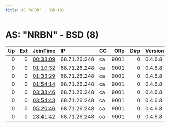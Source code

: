 ```yaml
---
title: AS "NRBN" - BSD (8)
---
```


# AS: "NRBN" - BSD (8)

|   Up |   Ext | JoinTime                                                                                              | IP           | CC   |   ORp |   Dirp | Version   | Contact          | Nickname   |   eFamMembers |
|-----:|------:|:------------------------------------------------------------------------------------------------------|:-------------|:-----|------:|-------:|:----------|:-----------------|:-----------|--------------:|
|    0 |     0 | [00:33:09](https://nusenu.github.io/OrNetStats/w/relay/5A9F0F61D1FF8BEBD9BDA0D79CFC5AA56F733E68.html) | 68.71.26.248 | ca   |  9001 |      0 | 0.4.6.8   | mk17hg@brocku.ca | vaseline   |             1 |
|    0 |     0 | [01:10:32](https://nusenu.github.io/OrNetStats/w/relay/8CE95AD3B4D50E1FA9253AF108A93DC38E551F03.html) | 68.71.26.248 | ca   |  9001 |      0 | 0.4.6.8   | mk17hg@brocku.ca | vaseline   |             1 |
|    0 |     0 | [01:33:29](https://nusenu.github.io/OrNetStats/w/relay/2AD2E3A8934BCEDC5D7102C0533A12AF25E98945.html) | 68.71.26.248 | ca   |  9001 |      0 | 0.4.6.8   | mk17hg@brocku.ca | vaseline   |             1 |
|    0 |     0 | [01:54:14](https://nusenu.github.io/OrNetStats/w/relay/C76172FB4F0B0C7BCE467D4D5E9AB4DE95AF6C65.html) | 68.71.26.248 | ca   |  9001 |      0 | 0.4.6.8   | mk17hg@brocku.ca | vaseline   |             1 |
|    0 |     0 | [03:33:46](https://nusenu.github.io/OrNetStats/w/relay/0A478D3813F25AF0D3183110D4513B7AEF4A00BF.html) | 68.71.26.248 | ca   |  9001 |      0 | 0.4.6.8   | mk17hg@brocku.ca | vaseline   |             1 |
|    0 |     0 | [03:54:43](https://nusenu.github.io/OrNetStats/w/relay/E4330F9BED88C9EA38D881D1EF60381485079978.html) | 68.71.26.248 | ca   |  9001 |      0 | 0.4.6.8   | mk17hg@brocku.ca | vaseline   |             1 |
|    0 |     0 | [05:20:46](https://nusenu.github.io/OrNetStats/w/relay/DE3D619C1AEFA45957F18DEE8D2943CB1008E108.html) | 68.71.26.248 | ca   |  9001 |      0 | 0.4.6.8   | mk17hg@brocku.ca | vaseline   |             1 |
|    0 |     0 | [23:41:42](https://nusenu.github.io/OrNetStats/w/relay/D5FBDFE95A96982688A222B94DEBFA291B673EFC.html) | 68.71.26.248 | ca   |  9001 |      0 | 0.4.6.8   | mk17hg@brocku.ca | vaseline   |             1 |

